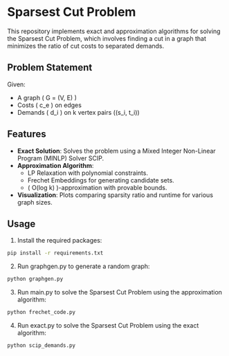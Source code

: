 # Sparsest Cut Problem

This repository implements exact and approximation algorithms for solving the Sparsest Cut Problem, which involves finding a cut in a graph that minimizes the ratio of cut costs to separated demands.

## Problem Statement
Given:
- A graph \( G = (V, E) \)
- Costs \( c_e \) on edges
- Demands \( d_i \) on k vertex pairs \((s_i, t_i)\)
## Features
- **Exact Solution**: Solves the problem using a Mixed Integer Non-Linear Program (MINLP) Solver SCIP.
- **Approximation Algorithm**:
  - LP Relaxation with polynomial constraints.
  - Frechet Embeddings for generating candidate sets.
  - \( O(log k) \)-approximation with provable bounds.
- **Visualization**: Plots comparing sparsity ratio and runtime for various graph sizes.

## Usage
1. Install the required packages:
```bash
pip install -r requirements.txt
```

2. Run graphgen.py to generate a random graph:
```bash
python graphgen.py
```

3. Run main.py to solve the Sparsest Cut Problem using the approximation algorithm:
```bash
python frechet_code.py
```

4. Run exact.py to solve the Sparsest Cut Problem using the exact algorithm:
```bash
python scip_demands.py
```
